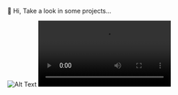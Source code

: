 👋 Hi, Take a look in some projects...

![Alt Text](projects-show3.gif)
![Alt Text](Projects.mp4)

<!---
ivansansao/ivansansao is a ✨ special ✨ repository because its `README.md` (this file) appears on your GitHub profile.
You can click the Preview link to take a look at your changes.
--->
